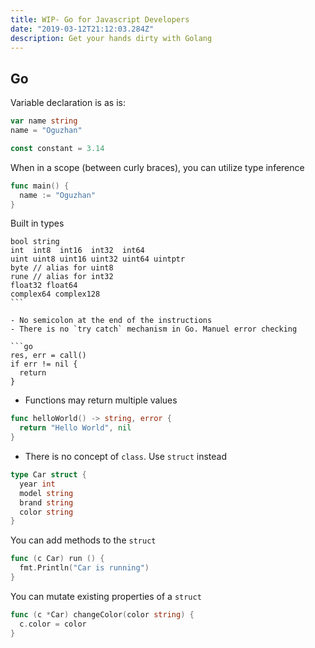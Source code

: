 ```yaml
---
title: WIP- Go for Javascript Developers
date: "2019-03-12T21:12:03.284Z"
description: Get your hands dirty with Golang
---
```


## Go

Variable declaration is as is:

```go
var name string
name = "Oguzhan"

const constant = 3.14
```

When in a scope (between curly braces), you can utilize type inference

```go
func main() {
  name := "Oguzhan"
}
```

Built in types

````
bool string
int  int8  int16  int32  int64
uint uint8 uint16 uint32 uint64 uintptr
byte // alias for uint8
rune // alias for int32
float32 float64
complex64 complex128
```

- No semicolon at the end of the instructions
- There is no `try catch` mechanism in Go. Manuel error checking

```go
res, err = call()
if err != nil {
  return
}
````

- Functions may return multiple values

```go
func helloWorld() -> string, error {
  return "Hello World", nil
}
```

- There is no concept of `class`. Use `struct` instead

```go
type Car struct {
  year int
  model string
  brand string
  color string
}
```

You can add methods to the `struct`

```go
func (c Car) run () {
  fmt.Println("Car is running")
}
```

You can mutate existing properties of a `struct`

```go
func (c *Car) changeColor(color string) {
  c.color = color
}
```
